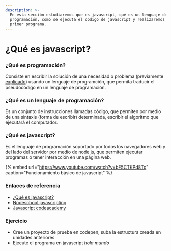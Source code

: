 ```yaml
---
description: >-
  En esta sección estudiaremos que es javascript, qué es un lenguaje de
  programación, como se ejecuta el codigo de javascript y realizaremos nuestro
  primer programa.
---
```


# ¿Qué es javascript?

### ¿Qué es programación?

Consiste en escribir la solución de una necesidad o problema \(previamente [explicado](https://xaca.gitbook.io/fullstack/algoritmos/)\) usando un lenguaje de programción, que permita traducir el pseudocódigo en un lenguaje de programación.

### ¿Qué es un lenguaje de programación?

Es un conjunto de instrucciones llamadas código, que permiten por medio de una sintaxis \(forma de escribir\) determinada, escribir el algoritmo que ejecutará el computador.

### ¿Qué es javascript?

Es el lenguaje de programación soportado por todos los navegadores web y del lado del servidor por medio de node js, que permiten ejecutar programas o tener interacción en una página web.

{% embed url="https://www.youtube.com/watch?v=bF5CTKPd8To" caption="Funcionamiento básico de javascript" %}

### Enlaces de referencia

* [¿Qué es javascript?](https://developer.mozilla.org/es/docs/Learn/JavaScript/First_steps/What_is_JavaScript)
* [Nodeschool javascripting](https://github.com/workshopper/javascripting)
* [Javascript codeacademy](https://mypassionprojects.com/30-days-of-code-learning-javascript/)

### Ejercicio

* Cree un proyecto de prueba en codepen, suba la estructura creada en unidades anteriores
* Ejecute el programa en javascript _hola mundo_



